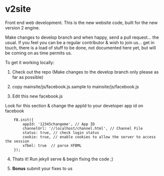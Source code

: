 # v2site
Front end web development. This is the new website code, built for the new version 2 engine.

Make changes to develop branch and when happy, send a pull request... the usual. If you feel you can be a regular contributor & wish to join us... get in touch, there is a load of stuff to be done, not documented here yet, but will be coming on as time permits us.

To get it working locally:
1. Check out the repo (Make changes to the develop branch only please as far as possible)

2. copy mainsite/js/facebook.js.sample to mainsite/js/facebook.js 

3. Edit this new facebook.js

Look for this section & change the appId to your developer app id on facebook
```
    FB.init({
        appId: '12345changeme', // App ID
        channelUrl: '//localhost/channel.html', // Channel File
        status: true, // check login status
        cookie: true, // enable cookies to allow the server to access the session
        xfbml: true  // parse XFBML
    });
```

4. Thats it! Run jekyll serve & begin fixing the code ;)

5. **Bonus**  submit your fixes  to us
